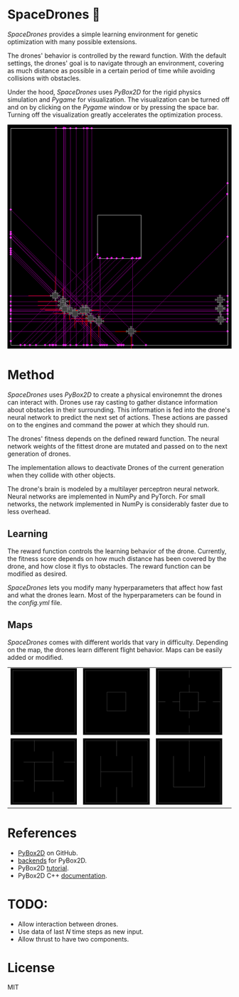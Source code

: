 # SpaceDrones 🚀

*SpaceDrones* provides a simple learning environment for genetic optimization with many possible extensions.

The drones' behavior is controlled by the reward function. With the default settings, the drones' goal is to navigate through an environment, covering as much distance as possible in a certain period of time while avoiding collisions with obstacles.

Under the hood, *SpaceDrones* uses *PyBox2D* for the rigid physics simulation and *Pygame* for visualization. The visualization can be turned off and on by clicking on the *Pygame* window or by pressing the space bar. Turning off the visualization greatly accelerates the optimization process.

![](docs/sample.png)

# Method

*SpaceDrones* uses *PyBox2D* to create a physical environemnt the drones can interact with. Drones use ray casting to gather distance information about obstacles in their surrounding. This information is fed into the drone's neural network to predict the next set of actions. These actions are passed on to the engines and command the power at which they should run.

The drones' fitness depends on the defined reward function. The neural network weights of the fittest drone are mutated and passed on to the next generation of drones.

The implementation allows to deactivate Drones of the current generation when they collide with other objects.

The drone's brain is modeled by a multilayer perceptron neural network. Neural networks are implemented in NumPy and PyTorch. For small networks, the network implemented in NumPy is considerably faster due to less overhead.

## Learning

The reward function controls the learning behavior of the drone. Currently, the fitness score depends on how much distance has been covered by the drone, and how close it flys to obstacles. The reward function can be modified as desired.

*SpaceDrones* lets you modify many hyperparameters that affect how fast and what the drones learn. Most of the hyperparameters can be found in the *config.yml* file.

## Maps

*SpaceDrones* comes with different worlds that vary in difficulty. Depending on the map, the drones learn different flight behavior. Maps can be easily added or modified.

|||||
|:--:|:--:|:--:|:--:|
|![](docs/map_empty.png)|![](docs/map_block.png)|![](docs/map_locks.png)|
|![](docs/map_blade.png)|![](docs/map_track.png)|![](docs/map_smile.png)|

# References

- [PyBox2D](https://github.com/pybox2d/pybox2d) on GitHub.
- [backends](https://github.com/pybox2d/pybox2d/tree/master/library/Box2D/examples/backends) for PyBox2D.
- PyBox2D [tutorial](https://github.com/pybox2d/cython-box2d/blob/master/docs/source/getting_started.md).
- PyBox2D C++ [documentation](https://box2d.org/documentation/).

# TODO:

- Allow interaction between drones.
- Use data of last $N$ time steps as new input.
- Allow thrust to have two components.

# License

MIT
